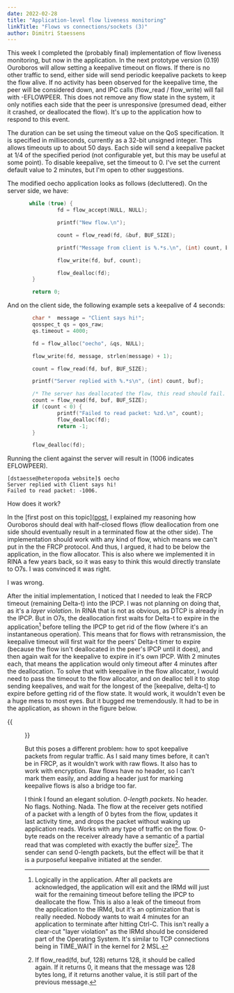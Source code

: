 ```yaml
---
date: 2022-02-28
title: "Application-level flow liveness monitoring"
linkTitle: "Flows vs connections/sockets (3)"
author: Dimitri Staessens
---
```


This week I completed the (probably final) implementation of flow
liveness monitoring, but now in the application. In the next prototype
version (0.19) Ouroboros will allow setting a keepalive timeout on
flows. If there is no other traffic to send, either side will send
periodic keepalive packets to keep the flow alive. If no activity has
been observed for the keepalive time, the peer will be considered
down, and IPC calls (flow_read / flow_write) will fail with
-EFLOWPEER. This does not remove any flow state in the system, it only
notifies each side that the peer is unresponsive (presumed dead,
either it crashed, or deallocated the flow). It's up to the
application how to respond to this event.

The duration can be set using the timeout value on the QoS
specification. It is specified in milliseconds, currently as a 32-bit
unsigned integer. This allows timeouts up to about 50 days. Each side
will send a keepalive packet at 1/4 of the specified period (not
configurable yet, but this may be useful at some point). To disable
keepalive, set the timeout to 0. I've set the current default value to
2 minutes, but I'm open to other suggestions.

The modified oecho application looks as follows (decluttered). On the
server side, we have:

```C
       while (true) {
                fd = flow_accept(NULL, NULL);

                printf("New flow.\n");

                count = flow_read(fd, &buf, BUF_SIZE);

                printf("Message from client is %.*s.\n", (int) count, buf);

                flow_write(fd, buf, count);

                flow_dealloc(fd);
        }

        return 0;
```

And on the client side, the following example sets a keepalive of 4 seconds:
```C
        char *  message = "Client says hi!";
        qosspec_t qs = qos_raw;
        qs.timeout = 4000;

        fd = flow_alloc("oecho", &qs, NULL);

        flow_write(fd, message, strlen(message) + 1);

        count = flow_read(fd, buf, BUF_SIZE);

        printf("Server replied with %.*s\n", (int) count, buf);

        /* The server has deallocated the flow, this read should fail. */
        count = flow_read(fd, buf, BUF_SIZE);
        if (count < 0) {
                printf("Failed to read packet: %zd.\n", count);
                flow_dealloc(fd);
                return -1;
        }

        flow_dealloc(fd);
```

Running the client against the server will result in (1006 indicates EFLOWPEER).

```
[dstaesse@heteropoda website]$ oecho
Server replied with Client says hi!
Failed to read packet: -1006.
```

How does it work?

In the
[first post on this topic]([post](/blog/2021/12/29/behaviour-of-ouroboros-flows-vs-udp-sockets-and-tcp-connections/sockets/),
I explained my reasoning how Ouroboros should deal with half-closed
flows (flow deallocation from one side should eventually result in a
terminated flow at the other side). The implementation should work
with any kind of flow, which means we can't put in the the FRCP
protocol. And thus, I argued, it had to be below the application, in
the flow allocator. This is also where we implemented it in RINA a few
years back, so it was easy to think this would directly translate to
O7s. I was convinced it was right.

I was wrong.

After the initial implementation, I noticed that I needed to leak the
FRCP timeout (remaining Delta-t) into the IPCP. I was not planning on
doing that, as it's a _layer violation_. In RINA that is not as
obvious, as DTCP is already in the IPCP. But in O7s, the deallocation
first waits for Delta-t to expire in the application[^1] before
telling the IPCP to get rid of the flow (where it's an instantaneous
operation). This means that for flows with retransmission, the
keepalive timeout will first wait for the peers' Delta-t timer to
expire (because the flow isn't deallocated in the peer's IPCP until it
does), and then again wait for the keepalive to expire in it's own
IPCP. With 2 minutes each, that means the application would only
timeout after 4 minutes after the deallocation. To solve that with
keepalive in the flow allocator, I would need to pass the timeout to
the flow allocator, and on dealloc tell it to stop sending keepalives,
and wait for the longest of the [keepalive, delta-t] to expire before
getting rid of the flow state. It would work, it wouldn't even be a
huge mess to most eyes. But it bugged me tremendously. It had to be in
the application, as shown in the figure below.

{{<figure width="80%" src="/blog/20220228-flm-app.png">}}

But this poses a different problem: how to spot keepalive packets from
regular traffic. As I said many times before, it can't be in FRCP, as
it wouldn't work with raw flows. It also has to work with
encryption. Raw flows have no header, so I can't mark them easily, and
adding a header just for marking keepalive flows is also a bridge too
far.

I think I found an elegant solution. _0-length packets_. No header. No
flags. Nothing. Nada. The flow at the receiver gets notified of a
packet with a length of 0 bytes from the flow, updates it last
activity time, and drops the packet without waking up application
reads. Works with any type of traffic on the flow. 0-byte reads on the
receiver already have a semantic of a partial read that was completed
with exactly the buffer size[^2]. The sender can send 0-length
packets, but the effect will be that it is a purposeful keepalive
initiated at the sender.

[^1]: Logically in the application. After all packets are
      acknowledged, the application will exit and the IRMd will just
      wait for the remaining timeout before telling the IPCP to
      deallocate the flow. This is also a leak of the timeout from the
      application to the IRMd, but it's an optimization that is really
      needed. Nobody wants to wait 4 minutes for an application to
      terminate after hitting Ctrl-C. This isn't really a clear-cut
      "layer violation" as the IRMd should be considered part of the
      Operating System. It's similar to TCP connections being in
      TIME_WAIT in the kernel for 2 MSL.


[^2]: If flow\_read(fd, buf, 128) returns 128, it should be called
      again. If it returns 0, it means that the message was 128 bytes
      long, if it returns another value, it is still part of the
      previous message.